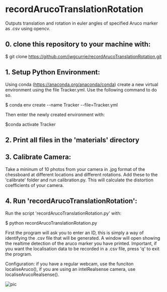 # recordArucoTranslationRotation
Outputs translation and rotation in euler angles of specified Aruco marker as .csv using opencv.
## 0. clone this repository to your machine with:
  
  $ git clone https://github.com/jwgcurrie/recordArucoTranslationRotation.git
  
## 1. Setup Python Environment:
Using conda (https://anaconda.org/anaconda/conda) create a new virtual environment using the file Tracker.yml. Use the following command to do so.

  $ conda env create --name Tracker --file=Tracker.yml

  Then enter the newly created environment with:

  $conda activate Tracker

## 2. Print all files in the 'materials' directory

## 3. Calibrate Camera:
Take a mininum of 10 photos from your camera in .jpg format of the chessboard at different locations and different rotations.
Add these to the 'calibrate' folder and run calibration.py. This will calculate the distortion coefficients of your camera.

## 4. Run 'recordArucoTranslationRotation':
Run the script 'recordArucoTranslationRotation.py' with:

$ python recordArucoTranslationRotation.py

First the program will ask you to enter an ID, this is simply a way of identifying the .csv file that will be generated. 
A window will open showing the realtime detection of the aruco marker you have printed.
Important, if you want the localisation data to be recorded in a .csv file, press 'q' to exit the program. 


Configuration: if you have a regular webcam, use the funciton localiseAruco(), if you are using an intelRealsense camera, use localiseArucoRealsense().




![pic](https://github.com/user-attachments/assets/6a8a4e7a-409c-4f75-b62d-d2d91ec2dbfc)
